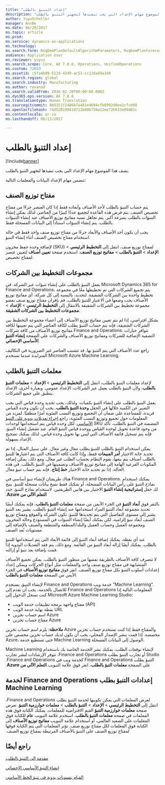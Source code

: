 ```yaml
---
title: "إعداد التنبؤ بالطلب"
description: "يصف هذا الموضوع مهام الإعداد التي يجب تنفيذها لتجهيز التنبؤ بالطلب."
author: YuyuScheller
manager: AnnBe
ms.date: 06/20/2017
ms.topic: article
ms.prod: 
ms.service: dynamics-ax-applications
ms.technology: 
ms.search.form: ReqDemPlanDefaultAlgorithmParameters, ReqDemPlanForecastParameters
audience: Application User
ms.reviewer: yuyus
ms.search.scope: Core, AX 7.0.0, Operations, UnifiedOperations
ms.custom: 72653
ms.assetid: c5fa4b09-512d-4349-ac51-cc13da69a160
ms.search.region: global
ms.search.industry: Manufacturing
ms.author: roxanad
ms.search.validFrom: 2016-02-28T00:00:00.000Z
ms.dyn365.ops.version: AX 7.0.0
ms.translationtype: Human Translation
ms.sourcegitcommit: 869151f2486b7a481e4694cfb6992d0ee2cfc008
ms.openlocfilehash: 74d520199410711b80b750a12ee726633e09d01c
ms.contentlocale: ar-sa
ms.lasthandoff: 06/13/2017

---
```


# <a name="demand-forecasting-setup"></a>إعداد التنبؤ بالطلب

[!include[banner](../includes/banner.md)]


يصف هذا الموضوع مهام الإعداد التي يجب تنفيذها لتجهيز التنبؤ بالطلب.  

تتضمن مهام الإعداد البيانات والمعلمات التالية:

## <a name="item-allocation-key"></a>مفتاح توزيع الصنف
يتم حساب التنبؤ بالطلب لأحد الأصناف وأبعاده فقط إذا كان العنصر جزءًا من مفتاح تخصيص الصنف. ‏‫يتم فرض هذه القاعدة لتجميع عددًا كبيرًا من العناصر، لذلك يمكن إنشاء التنبؤات بالطلب بسرعة أكبر. يتم تجاهل نسبة مفاتيح توزيع الأصناف عند إنشاء التنبؤات بالطلب.‬ يتم إنشاء التنبؤات استناداً إلى البيانات المسجلة فقط. 

يجب أن يكون أحد الأصناف والأبعاد جزءًا من مفتاح توزيع صنف واحد فقط في حالة استخدام مفتاح تخصيص الصنف أثناء إنشاء التنبؤ. 

لإضافة وحدة حفظ مخزون (SKU) لمفتاح توزيع صنف، انتقل إلى **التخطيط الرئيسي** &gt; **الإعداد** &gt; **التنبؤ بالطلب** &gt; **مفاتيح توزيع الصنف**. استخدم صفحة **تعيين أصناف** لتعيين عنصر لمفتاح تخصيص.

## <a name="intercompany-planning-groups"></a>مجموعات التخطيط بين الشركات
يعمل التنبؤ بالطلب على إنشاء تنبؤات عبر الشركة. في Microsoft Dynamics 365 for Finance and Operations، يتم تجميع الشركات التي تم تخطيطها معًا في مجموعة تخطيط واحدة بين الشركات الشقيقة. لتحديد، بالنسبة إلى كل شركة، أي مفاتيح توزيع الأصناف يجب وضعها في الاعتبار للتنبؤ بالطلب، قم بإقران مفتاح توزيع صنف بعضو مجموعة تخطيط بين الشركات الشقيقة بالانتقال إلى **التخطيط الرئيسي** &gt; **الإعداد** &gt; **مجموعات التخطيط بين الشركات الشقيقة**. 

بشكل افتراضي، إذا لم يتم تعيين مفاتيح توزيع الأصناف إلى أعضاء مجموعة التخطيط بين الشركات الشقيقة، فإنه يتم حساب التنبؤ بطلب لكافة العناصر التي يتم تعيينها لكافة مفاتيح توزيع الأصناف من كافة شركات Finance and Operations. تتوافر خيارات التصفية الإضافية للشركات ومفاتيح توزيع الأصناف والشركات على الصفحة **إنشاء التنبؤ الأساسي الإحصائي**. 

راجع عدد الأصناف التي يتم التنبؤ بها. قد تتسبب العناصر غير الضرورية في التكاليف المتزايدة عندما تستخدم Microsoft Azure Machine Learning.

## <a name="demand-forecasting-parameters"></a>معلمات التنبؤ بالطلب
لإعداد معلمات التنبؤ بالطلب، انتقل إلى **التخطيط الرئيسي** &gt; **الإعداد** &gt; **معلمات التنبؤ بالطلب**. ولأن التنبؤ بالطلب يعمل عبر الشركات، الإعداد عمومي. وبعبارة أخرى، الإعداد ينطبق على جميع الشركات. 

يعمل التنبؤ بالطلب على إنشاء التنبؤ بكميات. ولذلك، يجب تحديد وحدة قياس التي يجب التعبير عن الكمية خلالها في الحقل **وحدة التنبؤ بالطلب**. يجب أن تكون وحدة القياس فريدة، للمساعدة على ضمان أن التجميع وتوزيع النسب المئوية أمرًا منطقيًا. لمزيد من المعلومات حول تجميع وتوزيع النسب المئوية، راجع [إجراء تعديلات يدوية على التنبؤ الأساسي](manual-adjustments-baseline-forecast.md). لكل وحدة قياس يتم استخدامها لوحدات SKU المضمنة في التنبؤ بالطلب، تأكد من وجود قاعدة تحويل لوحدة القياس ووحدة قياس التنبؤ العام. عند تشغيل إنشاء التنبؤ، فإنه يتم تسجيل قائمة الأصناف التي ليس بها تحويل وحدة قياس، لذلك يمكنك تصحيح الإعداد بسهولة. 

يمكن استخدام التنبؤ بالطلب للتنبؤ بطلب معال وغير معال. على سبيل المثال، إذا تم تحديد خانة الاختيار **أمر المبيعات** فقط، وإذا كانت كافة الأصناف التي يتم اعتبارها للتنبؤ بالطلب أصناف يتم بيعها، يقوم النظام بحساب الطلب غير معال. ومع ذلك، يمكن إضافة المكونات الفرعية الهامة إلى مفاتيح توزيع الأصناف وتضمينها في التنبؤ بالطلب. في هذه الحالة، إذا تم تحديد خانة الاختيار **خط إنتاج**، فإنه يتم حساب تنبؤ معال. 

هناك طريقتان لإنشاء تنبؤ أساسي في Finance and Operations. يمكنك استخدام نماذج التنبؤ على رأس البيانات المسجلة، أو يمكنك فقط نسخ بيانات مسجلة للتنبؤ. يتيح لك حقل **‏‫إستراتيجية إنشاء ‏‫التنبؤ‬** الاختيار  بين هاتين الطريقتين. لاستخدام نماذج التنبؤ، حدد **التعلم الآلي من Azure**. 

بالنقر فوق **أبعاد التنبؤ** في الجزء الأيمن من صفحة **معلمات التنبؤ بالطلب**، فإنه يمكنك أيضًا تحديد مجموعة أبعاد التنبؤ المراد استخدامها عند إنشاء التنبؤ بالطلب. يشير بعد التنبؤ يشير إلى مستوى التفاصيل التي يتم تحديدها للتنبؤ. تكون الشركة والموقع ومفتاح توزيع الصنف أبعاد تنبؤ إلزامية، لكن يمكنك أيضًا إنشاء التنبؤات في المستودع وحالة المخزون ومجموعة العميل وحساب العميل والبلد/المنطقة والمنطقة والصنف بالإضافة إلى مستويات بُعد الصنف. 

عند أي نقطة، يمكنك إضافة أبعاد التنبؤ إلى قائمة الأبعاد التي يتم استخدامها للتنبؤ بالطلب. يمكنك أيضًا إزالة أبعاد التنبؤ من القائمة. ومع ذلك، يتم فقد التعديلات اليدوية إذا قمت بإضافة بعد تنبؤ أو إزالته. 

لا تتصرف كافة الأصناف بالطريقة نفسها من منظور التنبؤ بالطلب. يمكن تجميع الأصناف المتشابهة في مفتاح توزيع صنف واحد والمعلمات مثل أنواع الحركات ويمكن إعداد إعدادات أسلوب التنبؤ بكل مفتاح توزيع الصنف. انقر فوق **مفاتيح توزيع الأصناف** في الجزء الأيمن من الصفحة **معلمات التنبؤ بالطلب**. 

لإنشاء التنبؤ، يستخدم Finance and Operations خدمة ويب "Machine Learning". للاتصال بالخدمة، يجب أن تقدم إلى Finance and Operations المعلومات التالية إذا كنت تسجل الدخول إلى Microsoft Azure Machine Learning Studio:

-   مفتاح واجهة برمجة تطبيقات خدمة الويب (API)
-   نقطة نهاية خدمة الويب URL
-   اسم حساب تخزين Azure
-   مفتاح حساب تخزين Azure

**ملاحظة:** يلزم اسم حساب تخزين Azure والمفتاح فقط إذا كنت تستخدم حساب تخزين مخصصة. إذا قمت بنشر الإصدار المحلي، يجب أن يكون لديك حساب تخزين مخصص على Azure، حتى تستطيع خدمة Machine Learning الوصول إلى البيانات المسجلة. 

‏‫لإنشاء توقعات الطلب، يمكنك نشر الخدمة الخاصة بك باستخدام Machine Learning Studio أو تجارب التنبؤ بطلب Finance and Operations. تتوفر الإرشادات لنشر تجارب التنبؤ بطلب Finance and Operations كخدمة ويب في Finance and Operations. على الصفحة **معلمات التبؤ بالطلب**، انقر فوق علامة التبويب **التعلم الآلي من Azure**.

## <a name="settings-for-the-finance-and-operations-demand-forecasting-machine-learning-service"></a>‏‫إعدادات التنبؤ بطلب Finance and Operations لخدمة Machine Learning‬
‏‫لعرض المعلمات التي يمكن تكوينها لخدمة التنبؤ بطلب Finance and Operations، انتقل إلى **التخطيط الرئيسي** &gt; **الإعداد‬‏‫** &gt; **‬‏‫التنبؤ بالطلب** &gt; **معلمات خوارزمية التنبؤ**. تعرض صفحة **معلمات خوارزمية التنبؤ** القيم الافتراضية للمعلمات. يمكنك الكتابة فوق هذه المعلمات في صفحة ‬‏**‬‏‫معلمات التنبؤ بالطلب**. استخدم علامة التبويب **عام** للكتابة فوق المعلمات على الصعيد العالمي، أو استخدام علامة التبويب **مفاتيح توزيع الأصناف** إلى الكتابة فوق المعلمات لكل مفتاح توزيع صنف. تؤثر المعلمات التي يتم الكتابة فوقها لمفتاح توزيع الصنف على التنبؤ بالأصناف المرتبطة بمفتاح توزيع الصنف.

<a name="see-also"></a>راجع أيضًا
--------

[مقدمة إلى التنبؤ بالطلب](introduction-demand-forecasting.md)

[إنشاء التنبؤ الأساسي الإحصائي](generate-statistical-baseline-forecast.md)

[القيام بتسويات يدوية في تنبؤ الخط الأساسي](manual-adjustments-baseline-forecast.md)




